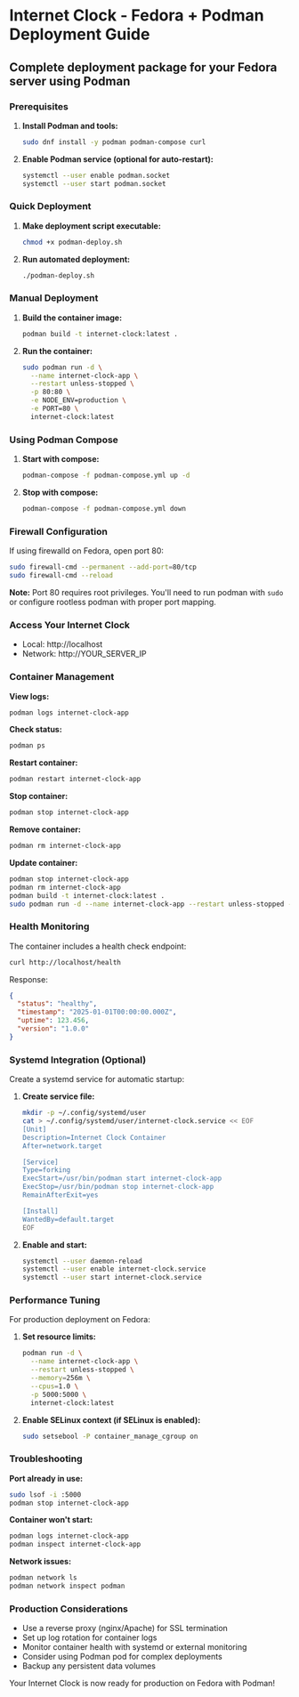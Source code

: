# Internet Clock - Fedora + Podman Deployment Guide

## Complete deployment package for your Fedora server using Podman

### Prerequisites

1. **Install Podman and tools:**
   ```bash
   sudo dnf install -y podman podman-compose curl
   ```

2. **Enable Podman service (optional for auto-restart):**
   ```bash
   systemctl --user enable podman.socket
   systemctl --user start podman.socket
   ```

### Quick Deployment

1. **Make deployment script executable:**
   ```bash
   chmod +x podman-deploy.sh
   ```

2. **Run automated deployment:**
   ```bash
   ./podman-deploy.sh
   ```

### Manual Deployment

1. **Build the container image:**
   ```bash
   podman build -t internet-clock:latest .
   ```

2. **Run the container:**
   ```bash
   sudo podman run -d \
     --name internet-clock-app \
     --restart unless-stopped \
     -p 80:80 \
     -e NODE_ENV=production \
     -e PORT=80 \
     internet-clock:latest
   ```

### Using Podman Compose

1. **Start with compose:**
   ```bash
   podman-compose -f podman-compose.yml up -d
   ```

2. **Stop with compose:**
   ```bash
   podman-compose -f podman-compose.yml down
   ```

### Firewall Configuration

If using firewalld on Fedora, open port 80:

```bash
sudo firewall-cmd --permanent --add-port=80/tcp
sudo firewall-cmd --reload
```

**Note:** Port 80 requires root privileges. You'll need to run podman with `sudo` or configure rootless podman with proper port mapping.

### Access Your Internet Clock

- Local: http://localhost
- Network: http://YOUR_SERVER_IP

### Container Management

**View logs:**
```bash
podman logs internet-clock-app
```

**Check status:**
```bash
podman ps
```

**Restart container:**
```bash
podman restart internet-clock-app
```

**Stop container:**
```bash
podman stop internet-clock-app
```

**Remove container:**
```bash
podman rm internet-clock-app
```

**Update container:**
```bash
podman stop internet-clock-app
podman rm internet-clock-app
podman build -t internet-clock:latest .
sudo podman run -d --name internet-clock-app --restart unless-stopped -p 80:80 -e PORT=80 internet-clock:latest
```

### Health Monitoring

The container includes a health check endpoint:
```bash
curl http://localhost/health
```

Response:
```json
{
  "status": "healthy",
  "timestamp": "2025-01-01T00:00:00.000Z",
  "uptime": 123.456,
  "version": "1.0.0"
}
```

### Systemd Integration (Optional)

Create a systemd service for automatic startup:

1. **Create service file:**
   ```bash
   mkdir -p ~/.config/systemd/user
   cat > ~/.config/systemd/user/internet-clock.service << EOF
   [Unit]
   Description=Internet Clock Container
   After=network.target
   
   [Service]
   Type=forking
   ExecStart=/usr/bin/podman start internet-clock-app
   ExecStop=/usr/bin/podman stop internet-clock-app
   RemainAfterExit=yes
   
   [Install]
   WantedBy=default.target
   EOF
   ```

2. **Enable and start:**
   ```bash
   systemctl --user daemon-reload
   systemctl --user enable internet-clock.service
   systemctl --user start internet-clock.service
   ```

### Performance Tuning

For production deployment on Fedora:

1. **Set resource limits:**
   ```bash
   podman run -d \
     --name internet-clock-app \
     --restart unless-stopped \
     --memory=256m \
     --cpus=1.0 \
     -p 5000:5000 \
     internet-clock:latest
   ```

2. **Enable SELinux context (if SELinux is enabled):**
   ```bash
   sudo setsebool -P container_manage_cgroup on
   ```

### Troubleshooting

**Port already in use:**
```bash
sudo lsof -i :5000
podman stop internet-clock-app
```

**Container won't start:**
```bash
podman logs internet-clock-app
podman inspect internet-clock-app
```

**Network issues:**
```bash
podman network ls
podman network inspect podman
```

### Production Considerations

- Use a reverse proxy (nginx/Apache) for SSL termination
- Set up log rotation for container logs
- Monitor container health with systemd or external monitoring
- Consider using Podman pod for complex deployments
- Backup any persistent data volumes

Your Internet Clock is now ready for production on Fedora with Podman!